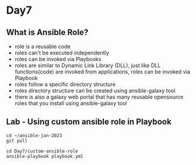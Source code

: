 # Day7

## What is Ansible Role?
- role is a reusable code
- roles can't be executed independently
- roles can be invoked via Playbooks
- roles are similar to Dynamic Link Library (DLL), just like DLL functions(code) are invoked from applications, roles can be invoked via Playbook
- roles follow a specific directory structure
- roles directory structure can be created using ansible-galaxy tool
- there is also a galaxy web portal that has many reusable opensource roles that you install using ansible-galaxy tool

## Lab - Using custom ansible role in Playbook
```
cd ~/ansible-jan-2023
git pull

cd Day7/custom-ansible-role
ansible-playbook playbook.yml
```
